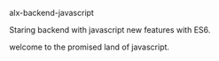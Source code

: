 alx-backend-javascript

Staring backend with javascript new features with ES6.

welcome to the promised land of javascript.
